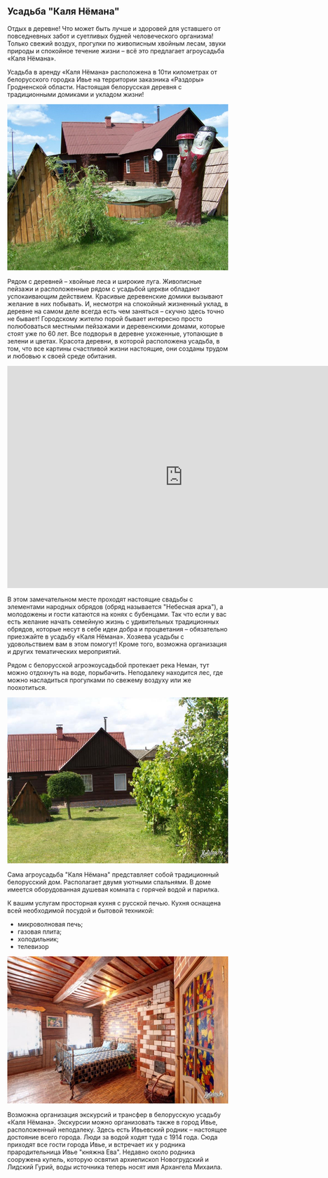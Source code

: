 ## Усадьба  "Каля Нёмана"

Отдых в деревне! Что может быть лучше и здоровей для уставшего от повседневных забот и суетливых будней человеческого организма! Только свежий воздух, прогулки по живописным хвойным лесам, звуки природы и спокойное течение жизни – всё это предлагает агроусадьба «Каля Нёмана».

Усадьба в аренду «Каля Нёмана» расположена в 10ти километрах от белорусского городка Ивье на территории заказника «Раздоры» Гродненской области. Настоящая белорусская деревня с традиционными домиками и укладом жизни!

<img width="700px" src="../../../public/neman.jpg"  alt="WebSite Logo" />

Рядом с деревней – хвойные леса и широкие луга. Живописные пейзажи и расположенные рядом с усадьбой церкви обладают успокаивающим действием. Красивые деревенские домики вызывают желание в них побывать. И, несмотря на спокойный жизненный уклад, в деревне на самом деле всегда есть чем заняться – скучно здесь точно не бывает! Городскому жителю порой бывает интересно просто полюбоваться местными пейзажами и деревенскими домами, которые стоят уже по 60 лет. Все подворья в деревне ухоженные, утопающие в зелени и цветах. Красота деревни, в которой расположена усадьба, в том, что все картины счастливой жизни настоящие, они созданы трудом и любовью к своей среде обитания.

<iframe width="800" height="506" src="https://www.youtube.com/embed/cESbsQX13Yk" title="Проект "Туризм без чемодана. Ивье" frameborder="0" allow="accelerometer; autoplay; clipboard-write; encrypted-media; gyroscope; picture-in-picture" allowfullscreen></iframe>

В этом замечательном месте проходят настоящие свадьбы с элементами народных обрядов (обряд называется "Небесная арка"), а молодожены и гости катаются на конях с бубенцами. Так что если у вас есть желание начать семейную жизнь с удивительных традиционных обрядов, которые несут в себе идеи добра и процветания – обязательно приезжайте в усадьбу «Каля Нёмана». Хозяева усадьбы с удовольствием вам в этом помогут! Кроме того, возможна организация и других тематических мероприятий.

Рядом с белорусской агроэкоусадьбой протекает река Неман, тут можно отдохнуть на воде, порыбачить. Неподалеку находится лес, где можно насладиться прогулками по свежему воздуху или же поохотиться.

<img width="700px" src="../../../public/neman1.jpeg"  alt="WebSite Logo" />

Сама агроусадьба "Каля Нёмана" представляет собой традиционный белорусский дом. Располагает двумя уютными спальнями. В доме имеется оборудованная душевая комната с горячей водой и парилка.

К вашим услугам просторная кухня с русской печью. Кухня оснащена всей необходимой посудой и бытовой техникой:
- микроволновая печь;
- газовая плита;
- холодильник;
- телевизор

<img width="700px" src="../../../public/neman2.jpg"  alt="WebSite Logo" />

Возможна организация экскурсий и трансфер в белорусскую усадьбу «Каля Нёмана». Экскурсии можно организовать также в город Ивье, расположенный неподалеку. Здесь есть Ивьевский родник – настоящее достояние всего города. Люди за водой ходят туда с 1914 года. Сюда приходят все гости города Ивье, и встречает их у родника прародительница Ивье "княжна Ева". Недавно около родника сооружена купель, которую освятил архиепископ Новогрудский и Лидский Гурий, воды источника теперь носят имя Архангела Михаила.